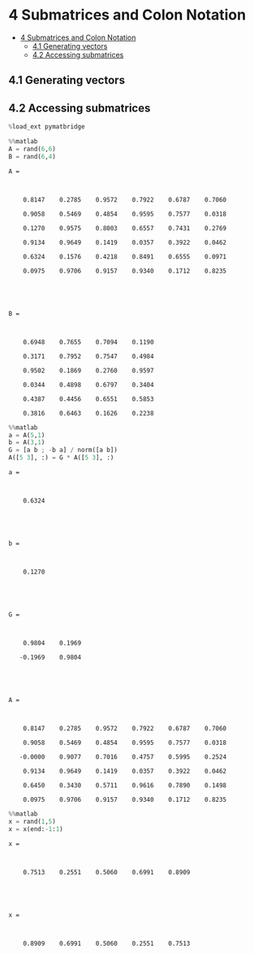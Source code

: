 
# 4 Submatrices and Colon Notation

<!-- toc orderedList:0 depthFrom:1 depthTo:6 -->

* [4 Submatrices and Colon Notation](#4-submatrices-and-colon-notation)
  * [4.1 Generating vectors](#41-generating-vectors)
  * [4.2 Accessing submatrices](#42-accessing-submatrices)

<!-- tocstop -->


## 4.1 Generating vectors  

## 4.2 Accessing submatrices  


```python
%load_ext pymatbridge
```

```python
%%matlab
A = rand(6,6)
B = rand(6,4)
```



    A =

        0.8147    0.2785    0.9572    0.7922    0.6787    0.7060
        0.9058    0.5469    0.4854    0.9595    0.7577    0.0318
        0.1270    0.9575    0.8003    0.6557    0.7431    0.2769
        0.9134    0.9649    0.1419    0.0357    0.3922    0.0462
        0.6324    0.1576    0.4218    0.8491    0.6555    0.0971
        0.0975    0.9706    0.9157    0.9340    0.1712    0.8235


    B =

        0.6948    0.7655    0.7094    0.1190
        0.3171    0.7952    0.7547    0.4984
        0.9502    0.1869    0.2760    0.9597
        0.0344    0.4898    0.6797    0.3404
        0.4387    0.4456    0.6551    0.5853
        0.3816    0.6463    0.1626    0.2238





```python
%%matlab
a = A(5,1)
b = A(3,1)
G = [a b ; -b a] / norm([a b])
A([5 3], :) = G * A([5 3], :)
```



    a =

        0.6324


    b =

        0.1270


    G =

        0.9804    0.1969
       -0.1969    0.9804


    A =

        0.8147    0.2785    0.9572    0.7922    0.6787    0.7060
        0.9058    0.5469    0.4854    0.9595    0.7577    0.0318
       -0.0000    0.9077    0.7016    0.4757    0.5995    0.2524
        0.9134    0.9649    0.1419    0.0357    0.3922    0.0462
        0.6450    0.3430    0.5711    0.9616    0.7890    0.1498
        0.0975    0.9706    0.9157    0.9340    0.1712    0.8235





```python
%%matlab
x = rand(1,5)
x = x(end:-1:1)
```



    x =

        0.7513    0.2551    0.5060    0.6991    0.8909


    x =

        0.8909    0.6991    0.5060    0.2551    0.7513





```python

```
